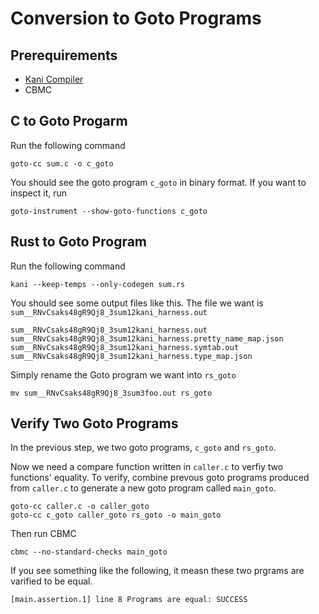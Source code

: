 # Conversion to Goto Programs

## Prerequirements
* [Kani Compiler](https://model-checking.github.io/kani/install-guide.html#installing-the-latest-version)
* CBMC

## C to Goto Progarm
Run the following command
```
goto-cc sum.c -o c_goto
```

You should see the goto program `c_goto` in binary format. If you want to inspect it, run
```
goto-instrument --show-goto-functions c_goto
```

## Rust to Goto Program
Run the following command
```
kani --keep-temps --only-codegen sum.rs
``` 

You should see some output files like this. The file we want is `sum__RNvCsaks48gR9Qj8_3sum12kani_harness.out`
```
sum__RNvCsaks48gR9Qj8_3sum12kani_harness.out
sum__RNvCsaks48gR9Qj8_3sum12kani_harness.pretty_name_map.json  
sum__RNvCsaks48gR9Qj8_3sum12kani_harness.symtab.out
sum__RNvCsaks48gR9Qj8_3sum12kani_harness.type_map.json
```

Simply rename the Goto program we want into `rs_goto`
```
mv sum__RNvCsaks48gR9Qj8_3sum3foo.out rs_goto
```
## Verify Two Goto Programs
In the previous step, we two goto programs, `c_goto` and `rs_goto`. 

Now we need a compare function written in `caller.c` to verfiy two functions' equality. To verify, combine prevous goto programs produced from `caller.c` to generate a new goto program called `main_goto`.
```
goto-cc caller.c -o caller_goto
goto-cc c_goto caller_goto rs_goto -o main_goto
```

Then run CBMC
```
cbmc --no-standard-checks main_goto
```

If you see something like the following, it measn these two prgrams are varified to be equal.
```
[main.assertion.1] line 8 Programs are equal: SUCCESS
```